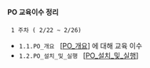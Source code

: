 #### PO 교육이수 정리 

     1 주차 ( 2/22 ~ 2/26)
+ ```1.1.PO_개요 ``` [[PO_개요]] 에 대해 교육 이수
+ ```1.2.PO_설치_및_실행 ``` [[PO_설치_및_실행]] 

[PO_개요]: /1week/1.1.PO_개요.md
[PO_설치_및_실행]: /1week/1.2.PO_설치_및_실행.md